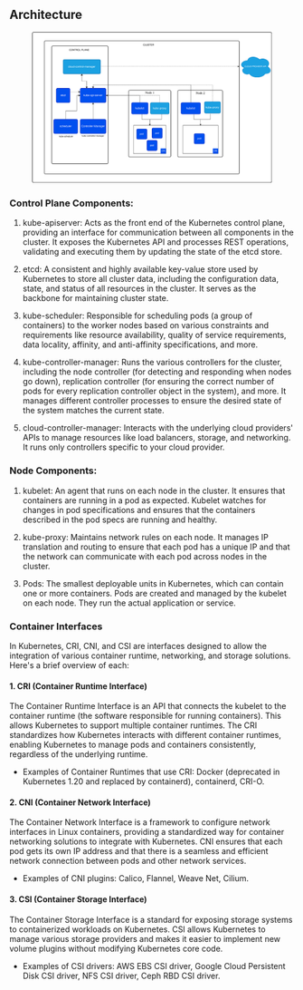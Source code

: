 ## Architecture

<figure>
    <img src="kubernetes-cluster-architecture.svg" alt="Kubernetes architecture" width="800">
</figure>

### Control Plane Components:

1. kube-apiserver: Acts as the front end of the Kubernetes control plane, providing an interface for communication between all components in the cluster. It exposes the Kubernetes API and processes REST operations, validating and executing them by updating the state of the etcd store.

2. etcd: A consistent and highly available key-value store used by Kubernetes to store all cluster data, including the configuration data, state, and status of all resources in the cluster. It serves as the backbone for maintaining cluster state.

3. kube-scheduler: Responsible for scheduling pods (a group of containers) to the worker nodes based on various constraints and requirements like resource availability, quality of service requirements, data locality, affinity, and anti-affinity specifications, and more.

4. kube-controller-manager: Runs the various controllers for the cluster, including the node controller (for detecting and responding when nodes go down), replication controller (for ensuring the correct number of pods for every replication controller object in the system), and more. It manages different controller processes to ensure the desired state of the system matches the current state.

5. cloud-controller-manager: Interacts with the underlying cloud providers' APIs to manage resources like load balancers, storage, and networking. It runs only controllers specific to your cloud provider.

### Node Components:

1. kubelet: An agent that runs on each node in the cluster. It ensures that containers are running in a pod as expected. Kubelet watches for changes in pod specifications and ensures that the containers described in the pod specs are running and healthy.

2. kube-proxy: Maintains network rules on each node. It manages IP translation and routing to ensure that each pod has a unique IP and that the network can communicate with each pod across nodes in the cluster.

3. Pods: The smallest deployable units in Kubernetes, which can contain one or more containers. Pods are created and managed by the kubelet on each node. They run the actual application or service.

### Container Interfaces

In Kubernetes, CRI, CNI, and CSI are interfaces designed to allow the integration of various container runtime, networking, and storage solutions. Here's a brief overview of each:

#### 1. CRI (Container Runtime Interface)

The Container Runtime Interface is an API that connects the kubelet to the container runtime (the software responsible for running containers). This allows Kubernetes to support multiple container runtimes. The CRI standardizes how Kubernetes interacts with different container runtimes, enabling Kubernetes to manage pods and containers consistently, regardless of the underlying runtime.

- Examples of Container Runtimes that use CRI: Docker (deprecated in Kubernetes 1.20 and replaced by containerd), containerd, CRI-O.

#### 2. CNI (Container Network Interface)

The Container Network Interface is a framework to configure network interfaces in Linux containers, providing a standardized way for container networking solutions to integrate with Kubernetes. CNI ensures that each pod gets its own IP address and that there is a seamless and efficient network connection between pods and other network services.

- Examples of CNI plugins: Calico, Flannel, Weave Net, Cilium.

#### 3. CSI (Container Storage Interface)

The Container Storage Interface is a standard for exposing storage systems to containerized workloads on Kubernetes. CSI allows Kubernetes to manage various storage providers and makes it easier to implement new volume plugins without modifying Kubernetes core code.

- Examples of CSI drivers: AWS EBS CSI driver, Google Cloud Persistent Disk CSI driver, NFS CSI driver, Ceph RBD CSI driver.

